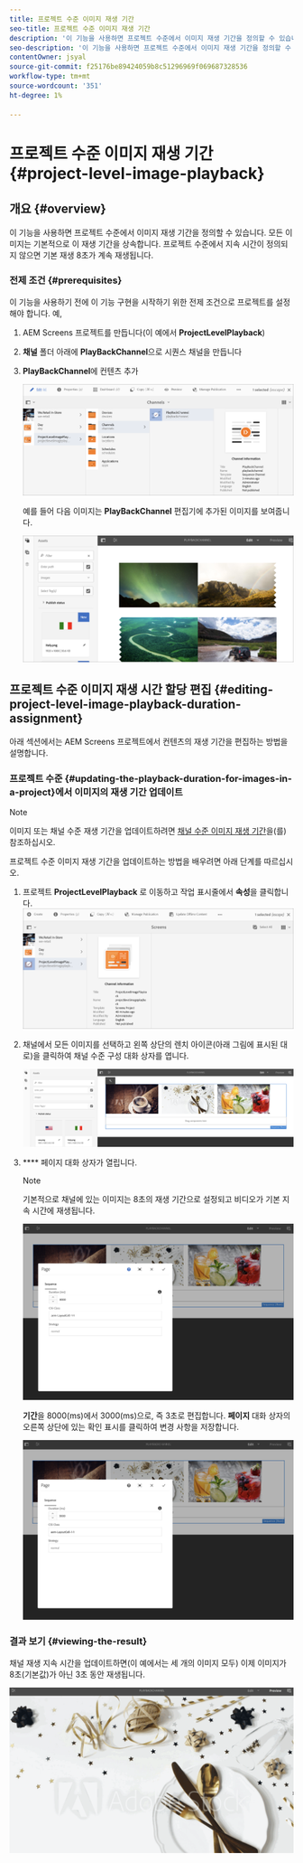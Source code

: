 ```yaml
---
title: 프로젝트 수준 이미지 재생 기간
seo-title: 프로젝트 수준 이미지 재생 기간
description: '이 기능을 사용하면 프로젝트 수준에서 이미지 재생 기간을 정의할 수 있습니다. '
seo-description: '이 기능을 사용하면 프로젝트 수준에서 이미지 재생 기간을 정의할 수 있습니다. '
contentOwner: jsyal
source-git-commit: f25176be89424059b8c51296969f069687328536
workflow-type: tm+mt
source-wordcount: '351'
ht-degree: 1%

---
```



# 프로젝트 수준 이미지 재생 기간 {#project-level-image-playback}

## 개요 {#overview}

이 기능을 사용하면 프로젝트 수준에서 이미지 재생 기간을 정의할 수 있습니다. 모든 이미지는 기본적으로 이 재생 기간을 상속합니다. 프로젝트 수준에서 지속 시간이 정의되지 않으면 기본 재생 8초가 계속 재생됩니다.

### 전제 조건 {#prerequisites}

이 기능을 사용하기 전에 이 기능 구현을 시작하기 위한 전제 조건으로 프로젝트를 설정해야 합니다. 예,

1. AEM Screens 프로젝트를 만듭니다(이 예에서 **ProjectLevelPlayback**)

1. **채널** 폴더 아래에 **PlayBackChannel**&#x200B;으로 시퀀스 채널을 만듭니다

1. **PlayBackChannel**&#x200B;에 컨텐츠 추가

   ![assets](assets/image_playback1.png)

   예를 들어 다음 이미지는 **PlayBackChannel** 편집기에 추가된 이미지를 보여줍니다.

   ![assets](assets/image_playback2.png)

## 프로젝트 수준 이미지 재생 시간 할당 편집 {#editing-project-level-image-playback-duration-assignment}

아래 섹션에서는 AEM Screens 프로젝트에서 컨텐츠의 재생 기간을 편집하는 방법을 설명합니다.

### 프로젝트 수준 {#updating-the-playback-duration-for-images-in-a-project}에서 이미지의 재생 기간 업데이트


>[!NOTE]
>
>이미지 또는 채널 수준 재생 기간을 업데이트하려면 [채널 수준 이미지 재생 기간](channel-level-image-playback.md)을(를) 참조하십시오.

프로젝트 수준 이미지 재생 기간을 업데이트하는 방법을 배우려면 아래 단계를 따르십시오.

1. 프로젝트 **ProjectLevelPlayback** 로 이동하고 작업 표시줄에서 **속성**을 클릭합니다.
   ![assets](assets/image_playback3.png)

1. 채널에서 모든 이미지를 선택하고 왼쪽 상단의 렌치 아이콘(아래 그림에 표시된 대로)을 클릭하여 채널 수준 구성 대화 상자를 엽니다.

   ![screen_shot_2019-06-25at95945am](assets/screen_shot_2019-06-25at95945am.png)

1. **** 페이지 대화 상자가 열립니다.

   >[!NOTE]
   >
   >기본적으로 채널에 있는 이미지는 8초의 재생 기간으로 설정되고 비디오가 기본 지속 시간에 재생됩니다.

   ![screen_shot_2019-06-25at100343am](assets/screen_shot_2019-06-25at100343am.png)

   **기간**&#x200B;을 8000(ms)에서 3000(ms)으로, 즉 3초로 편집합니다. **페이지** 대화 상자의 오른쪽 상단에 있는 확인 표시를 클릭하여 변경 사항을 저장합니다.

   ![screen_shot_2019-06-25at101527am](assets/screen_shot_2019-06-25at101527am.png)

### 결과 보기 {#viewing-the-result}

채널 재생 지속 시간을 업데이트하면(이 예에서는 세 개의 이미지 모두) 이제 이미지가 8초(기본값)가 아닌 3초 동안 재생됩니다.

![channel_preview](assets/channel_preview.gif)

